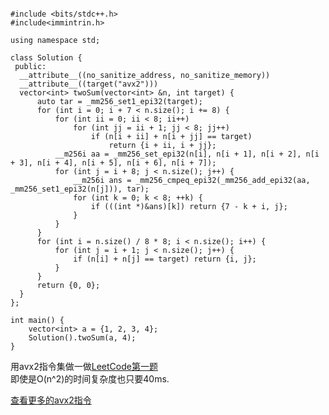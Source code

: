 ```

#include <bits/stdc++.h>
#include<immintrin.h>

using namespace std;

class Solution {
 public:
  __attribute__((no_sanitize_address, no_sanitize_memory))
  __attribute__((target("avx2")))
  vector<int> twoSum(vector<int> &n, int target) {
      auto tar = _mm256_set1_epi32(target);
      for (int i = 0; i + 7 < n.size(); i += 8) {
          for (int ii = 0; ii < 8; ii++)
              for (int jj = ii + 1; jj < 8; jj++)
                  if (n[i + ii] + n[i + jj] == target)
                      return {i + ii, i + jj};
          __m256i aa = _mm256_set_epi32(n[i], n[i + 1], n[i + 2], n[i + 3], n[i + 4], n[i + 5], n[i + 6], n[i + 7]);
          for (int j = i + 8; j < n.size(); j++) {
              __m256i ans = _mm256_cmpeq_epi32(_mm256_add_epi32(aa, _mm256_set1_epi32(n[j])), tar);
              for (int k = 0; k < 8; ++k) {
                  if (((int *)&ans)[k]) return {7 - k + i, j};
              }
          }
      }
      for (int i = n.size() / 8 * 8; i < n.size(); i++) {
          for (int j = i + 1; j < n.size(); j++) {
              if (n[i] + n[j] == target) return {i, j};
          }
      }
      return {0, 0};
  }
};

int main() {
    vector<int> a = {1, 2, 3, 4};
    Solution().twoSum(a, 4);
}

```

用avx2指令集做一做[LeetCode第一题](https://leetcode.cn/problems/two-sum/)  
即使是O(n^2)的时间复杂度也只要40ms.

[查看更多的avx2指令](https://www.intel.com/content/www/us/en/docs/intrinsics-guide/index.html#ig_expand=0,1,5627&techs=AVX2)
